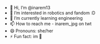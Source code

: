 - 👋 Hi, I’m @inarem13
- 👀 I’m interested in robotics and fandom :D
- 🌱 I’m currently learning engineering 
- 📫 How to reach me - inarem_jpg on twt
- 😄 Pronouns: she/her
- ⚡ Fun fact: im 💅

<!---
inarem13/inarem13 is a ✨ special ✨ repository because its `README.md` (this file) appears on your GitHub profile.
You can click the Preview link to take a look at your changes.
--->
